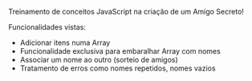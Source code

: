 Treinamento de conceitos JavaScript na criação de um Amigo Secreto!

Funcionalidades vistas:

* Adicionar itens numa Array
* Funcionalidade exclusiva para embaralhar Array com nomes
* Associar um nome ao outro (sorteio de amigos)
* Tratamento de erros como nomes repetidos, nomes vazios
